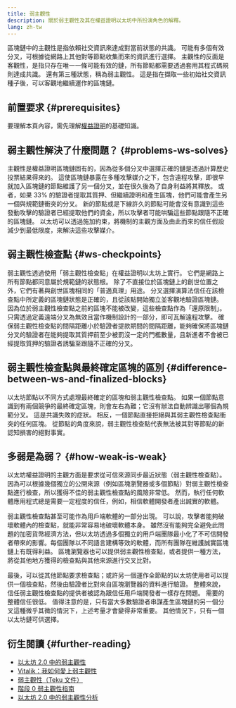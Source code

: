 ```yaml
---
title: 弱主觀性
description: 關於弱主觀性及其在權益證明以太坊中所扮演角色的解釋。
lang: zh-tw
---
```


區塊鏈中的主觀性是指依賴社交資訊來達成對當前狀態的共識。 可能有多個有效分叉，可根據從網路上其他對等節點收集而來的資訊進行選擇。 主觀性的反面是客觀性，是指只存在唯一一條可能有效的鏈，所有節點都需要透過套用其程式碼規則達成共識。 還有第三種狀態，稱為弱主觀性。 這是指在擷取一些初始社交資訊種子後，可以客觀地繼續運作的區塊鏈。

## 前置要求 {#prerequisites}

要理解本頁內容，需先理解[權益證明](/developers/docs/consensus-mechanisms/pos/)的基礎知識。

## 弱主觀性解決了什麼問題？ {#problems-ws-solves}

主觀性是權益證明區塊鏈固有的，因為從多個分叉中選擇正確的鏈是透過計算歷史投票結果得來的。 這使區塊鏈暴露在多種攻擊媒介之下，包含遠程攻擊，即很早就加入區塊鏈的節點維護了另一個分叉，並在很久後為了自身利益將其釋放。 或者，如果 33% 的驗證者提取其質押、但繼續證明和產生區塊，他們可能會產生另一個與規範鏈衝突的分叉。 新的節點或是下線許久的節點可能會沒有意識到這些發動攻擊的驗證者已經提取他們的資金，所以攻擊者可能哄騙這些節點跟隨不正確的區塊鏈。 以太坊可以透過施加約束，將機制的主觀方面及由此而來的信任假設減少到最低限度，來解決這些攻擊媒介。

## 弱主觀性檢查點 {#ws-checkpoints}

弱主觀性透過使用「弱主觀性檢查點」在權益證明以太坊上實行。 它們是網路上所有節點都同意屬於規範鏈的狀態根。 除了不直接位於區塊鏈上的創世位置之外，它們有著與創世區塊相同的「普適真理」用途。 分叉選擇演算法信任在該檢查點中所定義的區塊鏈狀態是正確的，且從該點開始獨立並客觀地驗證區塊鏈。 因為位於弱主觀性檢查點之前的區塊不能被改變，這些檢查點作為「還原限制」。 只需透過定義遠端分叉為無效且當作機制設計的一部分，即可瓦解遠程攻擊。 確保弱主觀性檢查點的間隔距離小於驗證者提款期間的間隔距離，能夠確保將區塊鏈分叉的驗證者在能夠提取其質押前至少被罰沒一定的門檻數量，且新進者不會被已經提取質押的驗證者誘騙至跟隨不正確的分叉。

## 弱主觀性檢查點與最終確定區塊的區別 {#difference-between-ws-and-finalized-blocks}

以太坊節點以不同方式處理最終確定的區塊和弱主觀性檢查點。 如果一個節點意識到有兩個競爭的最終確定區塊，則會左右為難；它沒有辦法自動辨識出哪個為規範分叉。 這是共識失敗的症狀。 相反，一個節點直接拒絕與其弱主觀性檢查點衝突的任何區塊。 從節點的角度來說，弱主觀性檢查點代表無法被其對等節點的新認知損害的絕對事實。

## 多弱是為弱？ {#how-weak-is-weak}

以太坊權益證明的主觀方面是要求從可信來源同步最近狀態（弱主觀性檢查點）。 因為可以根據幾個獨立的公開來源（例如區塊瀏覽器或多個節點）對弱主觀性檢查點進行檢查，所以獲得不佳的弱主觀性檢查點的風險非常低。 然而，執行任何軟體應用程式總是需要一定程度的信任，例如，相信軟體開發者產出誠實的軟體。

弱主觀性檢查點甚至可能作為用戶端軟體的一部分出現。 可以說，攻擊者能夠破壞軟體內的檢查點，就能非常容易地破壞軟體本身。 雖然沒有能夠完全避免此問題的加密貨幣經濟方法，但以太坊透過多個獨立的用戶端團隊最小化了不可信開發者帶來的影響。每個團隊以不同語言建構等效的軟體，而所有團隊在維護誠實區塊鏈上有既得利益。 區塊瀏覽器也可以提供弱主觀性檢查點，或者提供一種方法，將從其他地方獲得的檢查點與其他來源進行交叉比對。

最後，可以從其他節點要求檢查點；或許另一個運作全節點的以太坊使用者可以提供一個檢查點，然後由驗證者比對來自區塊瀏覽器的資料進行驗證。 整體來說，信任弱主觀性檢查點的提供者被認為跟信任用戶端開發者一樣存在問題。 需要的整體信任很低。 值得注意的是，只有當大多數驗證者串謀產生區塊鏈的另一個分叉這種微乎其微的情況下，上述考量才會變得非常重要。 其他情況下，只有一個以太坊鏈可供選擇。

## 衍生閱讀 {#further-reading}

- [以太坊 2.0 中的弱主觀性](https://notes.ethereum.org/@adiasg/weak-subjectvity-eth2)
- [Vitalik：我如何愛上弱主觀性](https://blog.ethereum.org/2014/11/25/proof-stake-learned-love-weak-subjectivity/)
- [弱主觀性（Teku 文件）](https://docs.teku.consensys.net/en/latest/Concepts/Weak-Subjectivity/)
- [階段 0 弱主觀性指南](https://github.com/ethereum/consensus-specs/blob/dev/specs/phase0/weak-subjectivity.md)
- [以太坊 2.0 中的弱主觀性分析](https://github.com/runtimeverification/beacon-chain-verification/blob/master/weak-subjectivity/weak-subjectivity-analysis.pdf)
